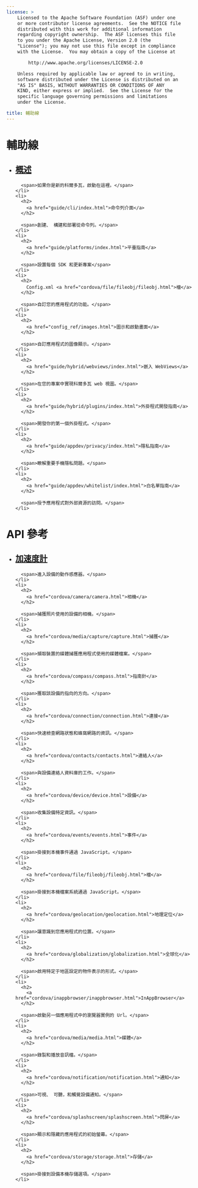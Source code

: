 ```yaml
---
license: >
    Licensed to the Apache Software Foundation (ASF) under one
    or more contributor license agreements.  See the NOTICE file
    distributed with this work for additional information
    regarding copyright ownership.  The ASF licenses this file
    to you under the Apache License, Version 2.0 (the
    "License"); you may not use this file except in compliance
    with the License.  You may obtain a copy of the License at

        http://www.apache.org/licenses/LICENSE-2.0

    Unless required by applicable law or agreed to in writing,
    software distributed under the License is distributed on an
    "AS IS" BASIS, WITHOUT WARRANTIES OR CONDITIONS OF ANY
    KIND, either express or implied.  See the License for the
    specific language governing permissions and limitations
    under the License.

title: 輔助線
---
```


<div id="home">
  <h1>
    輔助線
  </h1>

  <ul>
    <li>
      <h2>
        <a href="guide/overview/index.html">概述</a>
      </h2>

      <span>如果你是新的科爾多瓦，啟動在這裡。</span>
    </li>
    <li>
      <h2>
        <a href="guide/cli/index.html">命令列介面</a>
      </h2>

      <span>創建、 構建和部署從命令列。</span>
    </li>
    <li>
      <h2>
        <a href="guide/platforms/index.html">平臺指南</a>
      </h2>

      <span>設置每個 SDK 和更新專案</span>
    </li>
    <li>
      <h2>
        Config.xml <a href="cordova/file/fileobj/fileobj.html">檔</a>
      </h2>

      <span>自訂您的應用程式的功能。</span>
    </li>
    <li>
      <h2>
        <a href="config_ref/images.html">圖示和啟動畫面</a>
      </h2>

      <span>自訂應用程式的圖像顯示。</span>
    </li>
    <li>
      <h2>
        <a href="guide/hybrid/webviews/index.html">嵌入 WebViews</a>
      </h2>

      <span>在您的專案中實現科爾多瓦 web 視圖。</span>
    </li>
    <li>
      <h2>
        <a href="guide/hybrid/plugins/index.html">外掛程式開發指南</a>
      </h2>

      <span>開發你的第一個外掛程式。</span>
    </li>
    <li>
      <h2>
        <a href="guide/appdev/privacy/index.html">隱私指南</a>
      </h2>

      <span>瞭解重要手機隱私問題。</span>
    </li>
    <li>
      <h2>
        <a href="guide/appdev/whitelist/index.html">白名單指南</a>
      </h2>

      <span>授予應用程式對外部資源的訪問。</span>
    </li>
  </ul>

  <h1>
    API 參考
  </h1>

  <ul>
    <li>
      <h2>
        <a href="cordova/accelerometer/accelerometer.html">加速度計</a>
      </h2>

      <span>進入設備的動作感應器。</span>
    </li>
    <li>
      <h2>
        <a href="cordova/camera/camera.html">相機</a>
      </h2>

      <span>捕獲照片使用的設備的相機。</span>
    </li>
    <li>
      <h2>
        <a href="cordova/media/capture/capture.html">捕獲</a>
      </h2>

      <span>擷取裝置的媒體捕獲應用程式使用的媒體檔案。</span>
    </li>
    <li>
      <h2>
        <a href="cordova/compass/compass.html">指南針</a>
      </h2>

      <span>獲取該設備的指向的方向。</span>
    </li>
    <li>
      <h2>
        <a href="cordova/connection/connection.html">連接</a>
      </h2>

      <span>快速檢查網路狀態和蜂窩網路的資訊。</span>
    </li>
    <li>
      <h2>
        <a href="cordova/contacts/contacts.html">連絡人</a>
      </h2>

      <span>與設備連絡人資料庫的工作。</span>
    </li>
    <li>
      <h2>
        <a href="cordova/device/device.html">設備</a>
      </h2>

      <span>收集設備特定資訊。</span>
    </li>
    <li>
      <h2>
        <a href="cordova/events/events.html">事件</a>
      </h2>

      <span>掛接到本機事件通過 JavaScript。</span>
    </li>
    <li>
      <h2>
        <a href="cordova/file/fileobj/fileobj.html">檔</a>
      </h2>

      <span>掛接到本機檔案系統通過 JavaScript。</span>
    </li>
    <li>
      <h2>
        <a href="cordova/geolocation/geolocation.html">地理定位</a>
      </h2>

      <span>讓意識到您應用程式的位置。</span>
    </li>
    <li>
      <h2>
        <a href="cordova/globalization/globalization.html">全球化</a>
      </h2>

      <span>啟用特定于地區設定的物件表示的形式。</span>
    </li>
    <li>
      <h2>
        <a href="cordova/inappbrowser/inappbrowser.html">InAppBrowser</a>
      </h2>

      <span>啟動另一個應用程式中的瀏覽器實例的 Url。</span>
    </li>
    <li>
      <h2>
        <a href="cordova/media/media.html">媒體</a>
      </h2>

      <span>錄製和播放音訊檔。</span>
    </li>
    <li>
      <h2>
        <a href="cordova/notification/notification.html">通知</a>
      </h2>

      <span>可視、 可聽，和觸覺設備通知。</span>
    </li>
    <li>
      <h2>
        <a href="cordova/splashscreen/splashscreen.html">閃屏</a>
      </h2>

      <span>顯示和隱藏的應用程式的初始螢幕。</span>
    </li>
    <li>
      <h2>
        <a href="cordova/storage/storage.html">存儲</a>
      </h2>

      <span>掛接到設備本機存儲選項。</span>
    </li>
  </ul>
</div>
